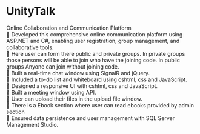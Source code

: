 # UnityTalk</br>
Online Collaboration and Communication Platform </br>
  Developed this comprehensive online communication platform using ASP.NET and C#, enabling user registration, group
management, and collaborative tools.</br>
  Here user can form there public and private groups. In private groups those persons will be able to join who have the joining code. In public groups Anyone can join without joining code.</br>
  Built a real-time chat window using SignalR and jQuery.</br>
  Included a to-do list and whiteboard using cshtml, css and JavaScript.</br>
  Designed a responsive UI with cshtml, css and JavaScript.</br>
  Built a meeting window using API.</br>
  User can upload their files in the upload file window. </br>
  There is a Ebook section where user can read ebooks provided by admin section </br>
  Ensured data persistence and user management with SQL Server Management Studio. </br>

